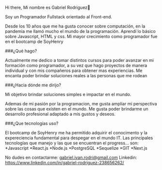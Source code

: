 Hi there, Mi nombre es Gabriel Rodriguez👋

Soy un Programador Fullstack orientado al Front-end.

Desde los 10 años que me ha gusta conocer sobre computación, en la pandemia me llamó mucho el mundo de la programación. Aprendí lo básico sobre Javascript, HTML y css. Mi mayor crecimiento como programador fue en el bootcamp de SoyHenry

###¿Qué hago?

Actualmente me dedico a tomar distintos cursos para poder avanzar en mi formación como programador, a su vez que hago proyectos de manera individual y con mis compañeros para obtener mas experiencias. Me encanta poder brindar soluciones reales a las personas que me rodean

###¿Hacia dónde me dirijo?

Mi objetivo brindar soluciones simples e impactar en el mundo.

Ademas de mi pasión por la programacion, me gusta ampliar mi perspectiva sobre las cosas que existen en el mundo. Me gusta poder brindarme un desarrollo profesional adaptado a mis gustos y deseos.

###¿Que tecnologías uso?

El bootcamp de SoyHenry me ha permitido adquirir el conocimento y la expereciencia fundamental para despegar en el mundo IT. Las principales tecnologías que manejo y las que se encuentran el progress... son: *Javascript *React.js *Node.js *PostgreSQL *Sequelize *GIT *Next.js

No dudes en contactarme:
gabriel.ivan.rodri@gmail.com Linkedin: https://www.linkedin.com/in/gabriel-rodriguez-238656262/

